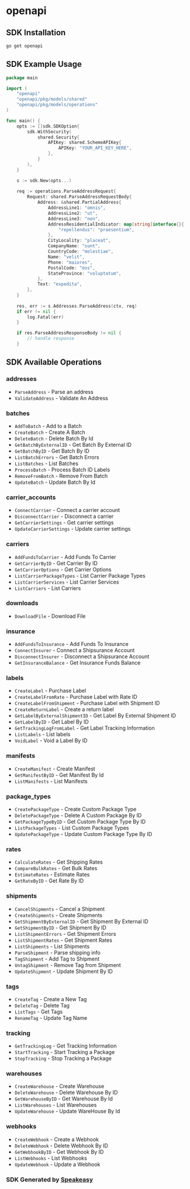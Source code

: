 # openapi

<!-- Start SDK Installation -->
## SDK Installation

```bash
go get openapi
```
<!-- End SDK Installation -->

## SDK Example Usage
<!-- Start SDK Example Usage -->
```go
package main

import (
    "openapi"
    "openapi/pkg/models/shared"
    "openapi/pkg/models/operations"
)

func main() {
    opts := []sdk.SDKOption{
        sdk.WithSecurity(
            shared.Security{
                APIKey: shared.SchemeAPIKey{
                    APIKey: "YOUR_API_KEY_HERE",
                },
            }
        ),
    }

    s := sdk.New(opts...)
    
    req := operations.ParseAddressRequest{
        Request: shared.ParseAddressRequestBody{
            Address: &shared.PartialAddress{
                AddressLine1: "omnis",
                AddressLine2: "ut",
                AddressLine3: "non",
                AddressResidentialIndicator: map[string]interface{}{
                    "repellendus": "praesentium",
                },
                CityLocality: "placeat",
                CompanyName: "sunt",
                CountryCode: "molestiae",
                Name: "velit",
                Phone: "maiores",
                PostalCode: "eos",
                StateProvince: "voluptatum",
            },
            Text: "expedita",
        },
    }
    
    res, err := s.Addresses.ParseAddress(ctx, req)
    if err != nil {
        log.Fatal(err)
    }

    if res.ParseAddressResponseBody != nil {
        // handle response
    }
```
<!-- End SDK Example Usage -->

<!-- Start SDK Available Operations -->
## SDK Available Operations

### addresses

* `ParseAddress` - Parse an address
* `ValidateAddress` - Validate An Address

### batches

* `AddToBatch` - Add to a Batch
* `CreateBatch` - Create A Batch
* `DeleteBatch` - Delete Batch By Id
* `GetBatchByExternalID` - Get Batch By External ID
* `GetBatchByID` - Get Batch By ID
* `ListBatchErrors` - Get Batch Errors
* `ListBatches` - List Batches
* `ProcessBatch` - Process Batch ID Labels
* `RemoveFromBatch` - Remove From Batch
* `UpdateBatch` - Update Batch By Id

### carrier_accounts

* `ConnectCarrier` - Connect a carrier account
* `DisconnectCarrier` - Disconnect a carrier
* `GetCarrierSettings` - Get carrier settings
* `UpdateCarrierSettings` - Update carrier settings

### carriers

* `AddFundsToCarrier` - Add Funds To Carrier
* `GetCarrierByID` - Get Carrier By ID
* `GetCarrierOptions` - Get Carrier Options
* `ListCarrierPackageTypes` - List Carrier Package Types
* `ListCarrierServices` - List Carrier Services
* `ListCarriers` - List Carriers

### downloads

* `DownloadFile` - Download File

### insurance

* `AddFundsToInsurance` - Add Funds To Insurance
* `ConnectInsurer` - Connect a Shipsurance Account
* `DisconnectInsurer` - Disconnect a Shipsurance Account
* `GetInsuranceBalance` - Get Insurance Funds Balance

### labels

* `CreateLabel` - Purchase Label
* `CreateLabelFromRate` - Purchase Label with Rate ID
* `CreateLabelFromShipment` - Purchase Label with Shipment ID
* `CreateReturnLabel` - Create a return label
* `GetLabelByExternalShipmentID` - Get Label By External Shipment ID
* `GetLabelByID` - Get Label By ID
* `GetTrackingLogFromLabel` - Get Label Tracking Information
* `ListLabels` - List labels
* `VoidLabel` - Void a Label By ID

### manifests

* `CreateManifest` - Create Manifest
* `GetManifestByID` - Get Manifest By Id
* `ListManifests` - List Manifests

### package_types

* `CreatePackageType` - Create Custom Package Type
* `DeletePackageType` - Delete A Custom Package By ID
* `GetPackageTypeByID` - Get Custom Package Type By ID
* `ListPackageTypes` - List Custom Package Types
* `UpdatePackageType` - Update Custom Package Type By ID

### rates

* `CalculateRates` - Get Shipping Rates
* `CompareBulkRates` - Get Bulk Rates
* `EstimateRates` - Estimate Rates
* `GetRateByID` - Get Rate By ID

### shipments

* `CancelShipments` - Cancel a Shipment
* `CreateShipments` - Create Shipments
* `GetShipmentByExternalID` - Get Shipment By External ID
* `GetShipmentByID` - Get Shipment By ID
* `ListShipmentErrors` - Get Shipment Errors
* `ListShipmentRates` - Get Shipment Rates
* `ListShipments` - List Shipments
* `ParseShipment` - Parse shipping info
* `TagShipment` - Add Tag to Shipment
* `UntagShipment` - Remove Tag from Shipment
* `UpdateShipment` - Update Shipment By ID

### tags

* `CreateTag` - Create a New Tag
* `DeleteTag` - Delete Tag
* `ListTags` - Get Tags
* `RenameTag` - Update Tag Name

### tracking

* `GetTrackingLog` - Get Tracking Information
* `StartTracking` - Start Tracking a Package
* `StopTracking` - Stop Tracking a Package

### warehouses

* `CreateWarehouse` - Create Warehouse
* `DeleteWarehouse` - Delete Warehouse By ID
* `GetWarehouseByID` - Get Warehouse By Id
* `ListWarehouses` - List Warehouses
* `UpdateWarehouse` - Update WareHouse By Id

### webhooks

* `CreateWebhook` - Create a Webhook
* `DeleteWebhook` - Delete Webhook By ID
* `GetWebhookByID` - Get Webhook By ID
* `ListWebhooks` - List Webhooks
* `UpdateWebhook` - Update a Webhook

<!-- End SDK Available Operations -->

### SDK Generated by [Speakeasy](https://docs.speakeasyapi.dev/docs/using-speakeasy/client-sdks)
